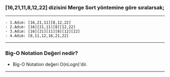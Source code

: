 ### [16,21,11,8,12,22] dizisini Merge Sort yöntemine göre sıralarsak;
---
```
- 1.Adım: [16,21,11][8,12,22]
- 2.Adım: [16][21,11][8][12,22]
- 3.Adım: [16][21][11][8][12][22]
- 4.Adım: [8,11,12,16,21,22]
```
---
### Big-O Notation Değeri nedir?
- Big-O Notation değeri O(nLogn)'dir.
---